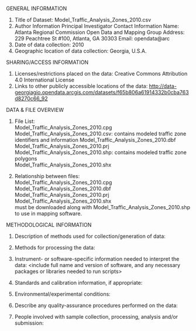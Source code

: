 GENERAL INFORMATION

1. Title of Dataset: Model_Traffic_Analysis_Zones_2010.csv
2. Author Information
Principal Investigator Contact Information
Name: Atlanta Regional Commission Open Data and Mapping Group
Address: 229 Peachtree St #100, Atlanta, GA 30303
Email: opendata@arc
3. Date of data collection: 2010
4. Geographic location of data collection: Georgia, U.S.A. 

SHARING/ACCESS INFORMATION

1. Licenses/restrictions placed on the data: Creative Commons Attribution 4.0 International License
2. Links to other publicly accessible locations of the data: http://data-georgiagio.opendata.arcgis.com/datasets/f65b806a61914332b0cba763d8270c66_92

DATA & FILE OVERVIEW

1. File List:  
Model_Traffic_Analysis_Zones_2010.cpg  
Model_Traffic_Analysis_Zones_2010.csv: contains modeled traffic zone identifiers and information
Model_Traffic_Analysis_Zones_2010.dbf  
Model_Traffic_Analysis_Zones_2010.prj  
Model_Traffic_Analysis_Zones_2010.shp: contains modeled traffic zone polygons  
Model_Traffic_Analysis_Zones_2010.shx  

2. Relationship between files:  
Model_Traffic_Analysis_Zones_2010.cpg  
Model_Traffic_Analysis_Zones_2010.dbf  
Model_Traffic_Analysis_Zones_2010.prj  
Model_Traffic_Analysis_Zones_2010.shx  
must be downloaded along with Model_Traffic_Analysis_Zones_2010.shp to use in mapping software.  

METHODOLOGICAL INFORMATION

1. Description of methods used for collection/generation of data: 
<Include links or references to publications or other documentation containing experimental design or protocols used in data collection>

2. Methods for processing the data: 
<describe how the submitted data were generated from the raw or collected data>

3. Instrument- or software-specific information needed to interpret the data: 
<include full name and version of software, and any necessary packages or libraries needed to run scripts>

4. Standards and calibration information, if appropriate: 

5. Environmental/experimental conditions: 

6. Describe any quality-assurance procedures performed on the data: 

7. People involved with sample collection, processing, analysis and/or submission: 

